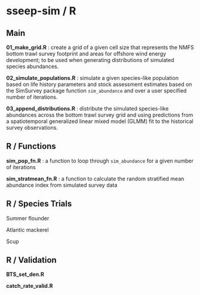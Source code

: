 # sseep-sim / R

## Main

**01_make_grid.R** : create a grid of a given cell size that represents the NMFS bottom trawl survey footprint and areas for offshore wind energy development; to be used when generating distributions of simulated species abundances.

**02_simulate_populations.R** : simulate a given species-like population based on life history parameters and stock assessment estimates based on the SimSurvey package function `sim_abundance` and over a user specified number of iterations.

**03_append_distributions.R** : distribute the simulated species-like abundances across the bottom trawl survey grid and using predictions from a spatiotemporal generalized linear mixed model (GLMM) fit to the historical survey observations.

## R / Functions
**sim_pop_fn.R** : a function to loop through `sim_abundance` for a given number of iterations

**sim_stratmean_fn.R** : a function to calculate the random stratified mean abundance index from simulated survey data 

## R / Species Trials

Summer flounder

Atlantic mackerel

Scup

## R / Validation

**BTS_set_den.R**

**catch_rate_valid.R**
